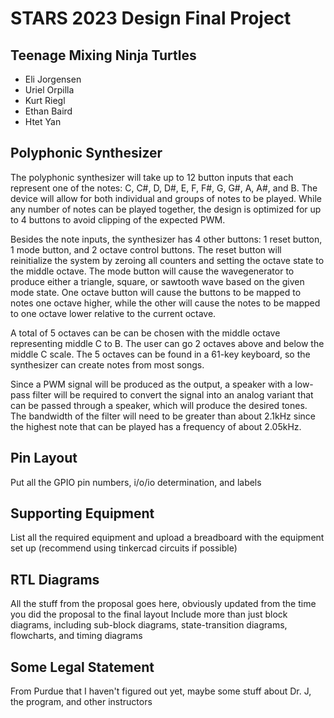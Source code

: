 # STARS 2023 Design Final Project

## Teenage Mixing Ninja Turtles
* Eli Jorgensen
* Uriel Orpilla
* Kurt Riegl
* Ethan Baird
* Htet Yan

## Polyphonic Synthesizer
The polyphonic synthesizer will take up to 12 button inputs that each represent one of the notes: C, C#, D, D#, E, F, F#, G, G#, A, A#, and B. The device will allow for both individual and groups of notes to be played. While any number of notes can be played together, the design is optimized for up to 4 buttons to avoid clipping of the expected PWM. 

Besides the note inputs, the synthesizer has 4 other buttons: 1 reset button, 1 mode button, and 2 octave control buttons. The reset button will reinitialize the system by zeroing all counters and setting the octave state to the middle octave. The mode button will cause the wavegenerator to produce either a triangle, square, or sawtooth wave based on the given mode state. One octave button will cause the buttons to be mapped to notes one octave higher, while the other will cause the notes to be mapped to one octave lower relative to the current octave. 

A total of 5 octaves can be can be chosen with the middle octave representing middle C to B. The user can go 2 octaves above and below the middle C scale. The 5 octaves can be found in a 61-key keyboard, so the synthesizer can create notes from most songs.

Since a PWM signal will be produced as the output, a speaker with a low-pass filter will be required to convert the signal into an analog variant that can be passed through a speaker, which will produce the desired tones. The bandwidth of the filter will need to be greater than about 2.1kHz since the highest note that can be played has a frequency of about 2.05kHz. 

## Pin Layout
Put all the GPIO pin numbers, i/o/io determination, and labels

## Supporting Equipment
List all the required equipment and upload a breadboard with the equipment set up (recommend using tinkercad circuits if possible)

## RTL Diagrams
All the stuff from the proposal goes here, obviously updated from the time you did the proposal to the final layout
Include more than just block diagrams, including sub-block diagrams, state-transition diagrams, flowcharts, and timing diagrams

## Some Legal Statement
From Purdue that I haven't figured out yet, maybe some stuff about Dr. J, the program, and other instructors
